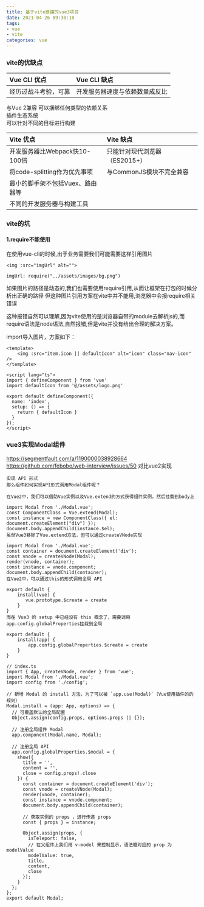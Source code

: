 ```yaml
---
title: 基于vite搭建的vue3项目
date: 2021-04-26 09:38:18
tags:
- vue
- vite
categories: vue
---
```


### vite的优缺点

Vue CLI 优点|Vue CLI 缺点
:-|:-
经历过战斗考验，可靠|开发服务器速度与依赖数量成反比
与Vue 2兼容
可以捆绑任何类型的依赖关系	
插件生态系统	
可以针对不同的目标进行构建

Vite 优点|Vite 缺点
:-|:-
开发服务器比Webpack快10-100倍|只能针对现代浏览器（ES2015+）
将code-splitting作为优先事项|与CommonJS模块不完全兼容
|最小的脚手架不包括Vuex、路由器等
|不同的开发服务器与构建工具

<!--more-->

### vite的坑
#### 1.require不能使用
在使用vue-cli的时候,出于业务需要我们可能需要这样引用图片
```
<img :src="imgUrl" alt="">
  
imgUrl: require("../assets/images/bg.png")
```
如果图片的路径是动态的,我们也需要使用require引用,从而让框架在打包的时候分析出正确的路径
但这种图片引用方案在vite中并不能用,浏览器中会报require相关错误

这种报错自然可以理解,因为vite使用的是浏览器自带的module去解析js的,而require语法是node语法,自然报错,但是vite并没有给出合理的解决方案。

import导入图片，方案如下：
```
<template>
    <img :src="item.icon || defaultIcon" alt="icon" class="nav-icon" />
</template>

<script lang="ts">
import { defineComponent } from 'vue'
import defaultIcon from '@/assets/logo.png'

export default defineComponent({
  name: 'index',
  setup: () => {
    return { defaultIcon }
  }
});
</script>
```
### vue3实现Modal组件
https://segmentfault.com/a/1190000038928664
https://github.com/febobo/web-interview/issues/50  对比vue2实现

```
实现 API 形式
那么组件如何实现API形式调用Modal组件呢？

在Vue2中，我们可以借助Vue实例以及Vue.extend的方式获得组件实例，然后挂载到body上

import Modal from './Modal.vue';
const ComponentClass = Vue.extend(Modal);
const instance = new ComponentClass({ el: document.createElement("div") });
document.body.appendChild(instance.$el);
虽然Vue3移除了Vue.extend方法，但可以通过createVNode实现

import Modal from './Modal.vue';
const container = document.createElement('div');
const vnode = createVNode(Modal);
render(vnode, container);
const instance = vnode.component;
document.body.appendChild(container);
在Vue2中，可以通过this的形式调用全局 API

export default {
    install(vue) {
       vue.prototype.$create = create
    }
}
而在 Vue3 的 setup 中已经没有 this 概念了，需要调用app.config.globalProperties挂载到全局

export default {
    install(app) {
        app.config.globalProperties.$create = create
    }
}
```

```
// index.ts
import { App, createVNode, render } from 'vue';
import Modal from './Modal.vue';
import config from './config';

// 新增 Modal 的 install 方法，为了可以被 `app.use(Modal)`（Vue使用插件的的规则）
Modal.install = (app: App, options) => {
  // 可覆盖默认的全局配置
  Object.assign(config.props, options.props || {});

  // 注册全局组件 Modal
  app.component(Modal.name, Modal);
  
  // 注册全局 API
  app.config.globalProperties.$modal = {
    show({
      title = '',
      content = '',
      close = config.props!.close
    }) {
      const container = document.createElement('div');
      const vnode = createVNode(Modal);
      render(vnode, container);
      const instance = vnode.component;
      document.body.appendChild(container);
        
      // 获取实例的 props ，进行传递 props
      const { props } = instance;

      Object.assign(props, {
        isTeleport: false,
        // 在父组件上我们用 v-model 来控制显示，语法糖对应的 prop 为 modelValue
        modelValue: true,
        title,
        content,
        close
      });
    }
  };
};
export default Modal;
```